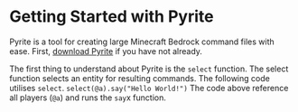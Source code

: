 # Getting Started with Pyrite

Pyrite is a tool for creating large Minecraft Bedrock command files with ease.
First, [download Pyrite](htpps://solarflurry.github.io/pyrite/download) if you have not already.

The first thing to understand about Pyrite is the `select` function. The select function selects an entity for resulting commands. The following code utilises `select`.
```select(@a).say("Hello World!")```
The code above reference all players (`@a`) and runs the `say`x function.
